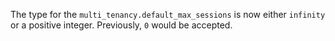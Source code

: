 The type for the `multi_tenancy.default_max_sessions` is now either `infinity` or a positive integer.  Previously, `0` would be accepted.
